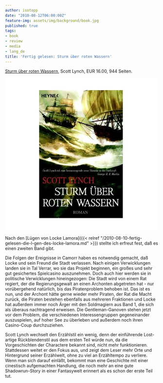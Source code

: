 ```yaml
---
author: isotopp
date: "2010-08-12T06:00:00Z"
feature-img: assets/img/background/book.jpg
published: true
tags:
- book
- review
- media
- lang_de
title: 'Fertig gelesen: Sturm über roten Wassern'
---
```

[Sturm über roten Wassern](http://www.amazon.de/Sturm-roten-Wassern-Scott-Lynch/dp/3453531132),
Scott Lynch, EUR 16.00, 944 Seiten.

![](/uploads/locke_lamora2.jpg)

Nach den [Lügen von Locke Lamora]({{< relref "/2010-08-10-fertig-gelesen-die-l-gen-des-locke-lamora.md" >}})
stellte ich erfreut fest, daß es einen zweiten Band gibt.

Die Folgen der Ereignisse in Camorr haben es notwendig gemacht, daß Locke
und sein Freund die Stadt verlassen. Nach einigen Verwicklungen landen sie
in Tal Verrar, wo sie das Projekt beginnen, ein großes und sehr gut
gesichertes Spielcasino auszunehmen. Doch auch hier werden sie in politische
Verwicklungen hineingezogen: Die Stadt wird von einem Rat regiert, der die
Regierungsgewalt an einen Archonten abgetreten hat - nur vorübergehend
natürlich, bis das Piratenproblem behoben ist. Das ist es nun, und der
Archont hätte gerne wieder mehr Piraten, der Rat die Macht zurück, die
Piraten bestehen ebenfalls aus mehreren Fraktionen und Locke hat außerdem
immer noch Ärger mit den Soldmagiern aus Band 1, die sich als überaus
nachtragend erweisen. Die Gentleman-Ganoven stehen jetzt vor dem Problem,
die verschiedenen Interessengruppen gegeneinander auszuspielen, auf hoher
See zu überleben und außerdem noch ihren Casino-Coup durchzuziehen.

Scott Lynch wechselt den Erzählstil ein wenig, denn der einführende
Lost-artige Rückblendenstil aus dem ersten Teil würde nun, da die
Vorgeschichten der Charactere bekannt sind, nicht mehr funktionieren.
Stattdessen weitet er den Fokus aus, und zeigt dem Leser mehr Orte und
Hintergrund seiner Erzählwelt, ohne zu viel an Erzähltempo zu verliere. Wenn
man sich darauf einläßt, bekommt man eine Geschichte mit einer cinestisch
aufgemachten Handlung, die noch mehr an eine gute Shadowrun-Story in einer
Fantasywelt erinnert als es schon der erste Teil tut.
